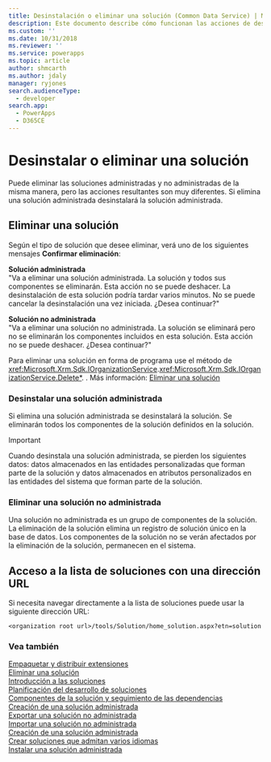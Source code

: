 ```yaml
---
title: Desinstalación o eliminar una solución (Common Data Service) | Microsoft Docs
description: Este documento describe cómo funcionan las acciones de desinstalación y eliminación de soluciones administradas y no administradas en Dynamics 365
ms.custom: ''
ms.date: 10/31/2018
ms.reviewer: ''
ms.service: powerapps
ms.topic: article
author: shmcarth
ms.author: jdaly
manager: ryjones
search.audienceType:
  - developer
search.app:
  - PowerApps
  - D365CE
---
```

# <a name="uninstall-or-delete-a-solution"></a>Desinstalar o eliminar una solución

Puede eliminar las soluciones administradas y no administradas de la misma manera, pero las acciones resultantes son muy diferentes. Si elimina una solución administrada desinstalará la solución administrada.  
  
<a name="BKMK_DeleteSolution"></a>   
## <a name="delete-a-solution"></a>Eliminar una solución  
 Según el tipo de solución que desee eliminar, verá uno de los siguientes mensajes **Confirmar eliminación**:  
  
 **Solución administrada**  
 "Va a eliminar una solución administrada. La solución y todos sus componentes se eliminarán. Esta acción no se puede deshacer. La desinstalación de esta solución podría tardar varios minutos. No se puede cancelar la desinstalación una vez iniciada. ¿Desea continuar?"  
  
 **Solución no administrada**  
 "Va a eliminar una solución no administrada. La solución se eliminará pero no se eliminarán los componentes incluidos en esta solución. Esta acción no se puede deshacer. ¿Desea continuar?"  
  
 Para eliminar una solución en forma de programa use el método de <xref:Microsoft.Xrm.Sdk.IOrganizationService>.<xref:Microsoft.Xrm.Sdk.IOrganizationService.Delete*>. . Más información: [Eliminar una solución](work-solutions.md#BKMK_DeleteSolution)  
  
<a name="BKMK_UinstallAManagedSolution"></a>   
### <a name="uninstall-a-managed-solution"></a>Desinstalar una solución administrada  
 Si elimina una solución administrada se desinstalará la solución. Se eliminarán todos los componentes de la solución definidos en la solución.  
  
> [!IMPORTANT]
>  Cuando desinstala una solución administrada, se pierden los siguientes datos: datos almacenados en las entidades personalizadas que forman parte de la solución y datos almacenados en atributos personalizados en las entidades del sistema que forman parte de la solución.  
  
<a name="BKMK_DeleteUnmanagedSolution"></a>   
### <a name="delete-an-unmanaged-solution"></a>Eliminar una solución no administrada  
 Una solución no administrada es un grupo de componentes de la solución. La eliminación de la solución elimina un registro de solución único en la base de datos. Los componentes de la solución no se verán afectados por la eliminación de la solución, permanecen en el sistema.  
  
<a name="BKMK_AccessSolutionsGridWithUrl"></a>   
## <a name="access-the-solutions-list-with-a-url"></a>Acceso a la lista de soluciones con una dirección URL  
 Si necesita navegar directamente a la lista de soluciones puede usar la siguiente dirección URL:  
  
```http
<organization root url>/tools/Solution/home_solution.aspx?etn=solution  
```  
  
### <a name="see-also"></a>Vea también  
 [Empaquetar y distribuir extensiones](/dynamics365/customer-engagement/developer/package-distribute-extensions-use-solutions)   
 [Eliminar una solución](work-solutions.md#BKMK_DeleteSolution)   
 [Introducción a las soluciones](introduction-solutions.md)   
 [Planificación del desarrollo de soluciones](/dynamics365/customer-engagement/developer/plan-solution-development)   
 [Componentes de la solución y seguimiento de las dependencias](dependency-tracking-solution-components.md)   
 [Creación de una solución administrada](create-install-update-managed-solution.md#BKMK_CreateManagedSolution)   
 [Exportar una solución no administrada](create-export-import-unmanaged-solution.md#BKMK_UnmanagedSolution)   
 [Importar una solución no administrada](create-export-import-unmanaged-solution.md#BKMK_ImportUnmanagedSolution)   
 [Creación de una solución administrada](create-install-update-managed-solution.md#BKMK_CreateManagedSolution)   
 [Crear soluciones que admitan varios idiomas](create-solutions-support-multiple-languages.md)   
 [Instalar una solución administrada](create-install-update-managed-solution.md#BKMK_InstallManagedSolution)

